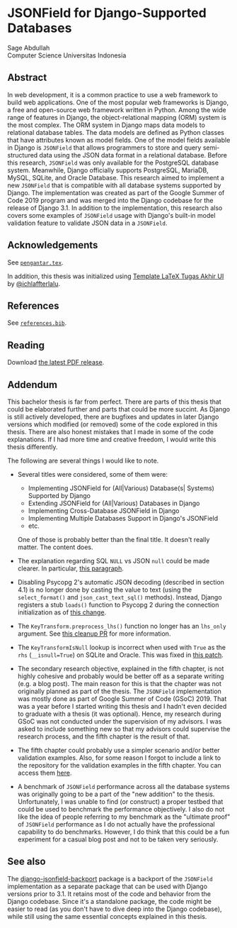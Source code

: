 # JSONField for Django-Supported Databases

Sage Abdullah\
Computer Science Universitas Indonesia

## Abstract

In web development, it is a common practice to use a web framework to build web
applications. One of the most popular web frameworks is Django, a free and
open-source web framework written in Python. Among the wide range of features
in Django, the object-relational mapping (ORM) system is the most complex. The
ORM system in Django maps data models to relational database tables. The data
models are defined as Python classes that have attributes known as model
fields. One of the model fields available in Django is `JSONField` that allows
programmers to store and query semi-structured data using the JSON data format
in a relational database. Before this research, `JSONField` was only available
for the PostgreSQL database system. Meanwhile, Django officially supports
PostgreSQL, MariaDB, MySQL, SQLite, and Oracle Database. This research aimed to
implement a new `JSONField` that is compatible with all database systems
supported by Django. The implementation was created as part of the Google
Summer of Code 2019 program and was merged into the Django codebase for the
release of Django 3.1. In addition to the implementation, this research also
covers some examples of `JSONField` usage with Django's built-in model
validation feature to validate JSON data in a `JSONField`.

## Acknowledgements

See [`pengantar.tex`](pengantar.tex).

In addition, this thesis was initialized using
[Template LaTeX Tugas Akhir UI][latex-template] by [@ichlaffterlalu][affan].

## References

See [`references.bib`](references.bib).

## Reading

Download [the latest PDF release][latest-pdf].

## Addendum

This bachelor thesis is far from perfect. There are parts of this thesis that
could be elaborated further and parts that could be more succint. As Django is
still actively developed, there are bugfixes and updates in later Django
versions which modified (or removed) some of the code explored in this thesis.
There are also honest mistakes that I made in some of the code explanations.
If I had more time and creative freedom, I would write this thesis differently.

The following are several things I would like to note.

- Several titles were considered, some of them were:
  - Implementing JSONField for (All|Various) Database(s| Systems) Supported by
    Django
  - Extending JSONField for (All|Various) Databases in Django
  - Implementing Cross-Database JSONField in Django
  - Implementing Multiple Databases Support in Django's JSONField
  - etc.

  One of those is probably better than the final title. It doesn't really
  matter. The content does.
- The explanation regarding SQL `NULL` vs JSON `null` could be made clearer.
  In particular, [this paragraph][null-paragraph].
- Disabling Psycopg 2's automatic JSON decoding (described in section 4.1) is
  no longer done by casting the value to text (using the `select_format()` and
  `json_cast_text_sql()` methods). Instead, Django registers a stub `loads()`
  function to Psycopg 2 during the connection initialization as of
  [this change][stub-loads].
- The `KeyTransform.preprocess_lhs()` function no longer has an `lhs_only`
  argument. See [this cleanup PR][cleanup-pr] for more information.
- The `KeyTransformIsNull` lookup is incorrect when used with `True` as the
  `rhs` (`__isnull=True`) on SQLite and Oracle. This was fixed in
  [this patch][isnull-fix].
- The secondary research objective, explained in the fifth chapter, is not
  highly cohesive and probably would be better off as a separate writing (e.g.
  a blog post). The main reason for this is that the chapter was not originally
  planned as part of the thesis. The `JSONField` implementation was mostly done
  as part of Google Summer of Code (GSoC) 2019. That was a year before I
  started writing this thesis and I hadn't even decided to graduate with a
  thesis (it was optional). Hence, my research during GSoC was not conducted
  under the supervision of my advisors. I was asked to include something new so
  that my advisors could supervise the research process, and the fifth chapter
  is the result of that.
- The fifth chapter could probably use a simpler scenario and/or better
  validation examples. Also, for some reason I forgot to include a link to the
  repository for the validation examples in the fifth chapter. You can access
  them [here][validation-repo].
- A benchmark of `JSONField` performance across all the database systems was
  originally going to be a part of the "new addition" to the thesis.
  Unfortunately, I was unable to find (or construct) a proper testbed that
  could be used to benchmark the performance objectively. I also do not like
  the idea of people referring to my benchmark as the "ultimate proof" of
  `JSONField` performance as I do not actually have the professional
  capability to do benchmarks. However, I do think that this could be a fun
  experiment for a casual blog post and not to be taken very seriously.

## See also

The [django-jsonfield-backport][backport] package is a backport of the
`JSONField` implementation as a separate package that can be used with Django
versions prior to 3.1. It retains most of the code and behavior from the
Django codebase. Since it's a standalone package, the code might be easier to
read (as you don't have to dive deep into the Django codebase), while still
using the same essential concepts explained in this thesis.

[latex-template]: https://gitlab.com/ichlaffterlalu/latex-skripsi-ui-2017
[affan]: https://github.com/ichlaffterlalu
[latest-pdf]: https://github.com/laymonage/bachelor-thesis/releases/latest/download/laymonage-jsonfield-bachelor-thesis.pdf
[null-paragraph]: https://github.com/laymonage/thesis/blob/f783ae00b86c6edcb0477fb2c12d7783f7cafb1e/bab3.tex#L169-L175
[stub-loads]: https://github.com/django/django/pull/13358/files#diff-56374f35499bd669398d3100ef7fcea371a8e9e38f92dbd3569d75b8cea2ad93
[cleanup-pr]: https://github.com/django/django/pull/13749
[isnull-fix]: https://github.com/django/django/pull/13757
[validation-repo]: https://github.com/laymonage/jsonfield-validation
[backport]: https://github.com/laymonage/django-jsonfield-backport
